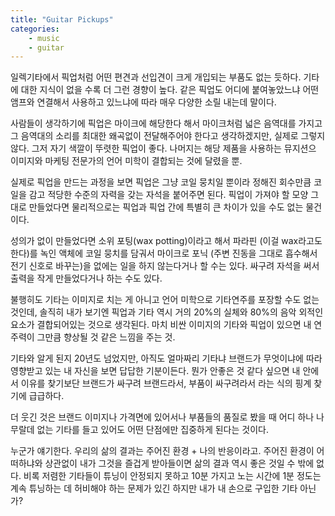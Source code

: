 ```yaml
---
title: "Guitar Pickups"
categories:
    - music
    - guitar
---
```


일렉기타에서 픽업처럼 어떤 편견과 선입견이 크게 개입되는 부품도 없는 듯하다. 기타에 대한 지식이 없을 수록 더 그런 경향이 높다. 같은 픽업도 어디에 붙여놓았느냐 어떤 앰프와 연결해서 사용하고 있느냐에 따라 매우 다양한 소릴 내는데 말이다.

사람들이 생각하기에 픽업은 마이크에 해당한다 해서 마이크처럼 넓은 음역대를 가지고 그 음역대의 소리를 최대한 왜곡없이 전달해주어야 한다고 생각하겠지만, 실제로 그렇지 않다. 그저 자기 색깔이 뚜렷한 픽업이 좋다. 나머지는 해당 제품을 사용하는 뮤지션으 이미지와 마케팅 전문가의 언어 미학이 결합되는 것에 달렸을 뿐.

실제로 픽업을 만드는 과정을 보면 픽업은 그냥 코일 뭉치일 뿐이라 정해진 회수만큼 코일을 감고 적당한 수준의 자력을 갖는 자석을 붙어주면 된다. 픽업이 가져야 할 모양 그대로 만들었다면 물리적으로는 픽업과 픽업 간에 특별히 큰 차이가 있을 수도 없는 물건이다. 

성의가 없이 만들었다면 소위 포팅(wax potting)이라고 해서 파라핀 (이걸 wax라고도 한다)를 녹인 액체에 코일 뭉치를 담궈서 마이크로 포닉 (주변 진동을 그대로 흡수해서 전기 신호로 바꾸는)을 없에는 일을 하지 않는다거나 할 수는 있다. 싸구려 자석을 써서 출력을 작게 만들었다거나 하는 수도 있다.

불행히도 기타는 이미지로 치는 게 아니고 언어 미학으로 기타연주를 포장할 수도 없는 것인데, 솔직히 내가 보기엔 픽업과 기타 역시 거의 20%의 실체와 80%의 음악 외적인 요소가 결합되어있는 것으로 생각된다. 마치 비싼 이미지의 기타와 픽업이 있으면 내 연주력이 그만큼 향상될 것 같은 느낌을 주는 것.

기타와 알게 된지 20년도 넘었지만, 아직도 얼마짜리 기타냐 브랜드가 무엇이냐에 따라 영향받고 있는 내 자신을 보면 답답한 기분이든다. 뭔가 안좋은 것 같다 싶으면 내 안에서 이유를 찾기보단 브랜드가 싸구려 브랜드라서, 부품이 싸구려라서 라는 식의 핑계 찾기에 급급하다. 

더 웃긴 것은 브랜드 이미지나 가격면에 있어서나 부품들의 품질로 봤을 때 어디 하나 나무랄데 없는 기타를 들고 있어도 어떤 단점에만 집중하게 된다는 것이다. 

누군가 얘기한다. 우리의 삶의 결과는 주어진 환경 + 나의 반응이라고. 주어진 환경이 어떠하냐와 상관없이 내가 그것을 즐겁게 받아들이면 삶의 결과 역시 좋은 것일 수 밖에 없다. 비록 저렴한 기타들이 튜닝이 안정되지 못하고 10분 가지고 노는 시간에 1분 정도는 계속 튜닝하는 데 허비해야 하는 문제가 있긴 하지만 내가 내 손으로 구입한 기타 아닌가? 
